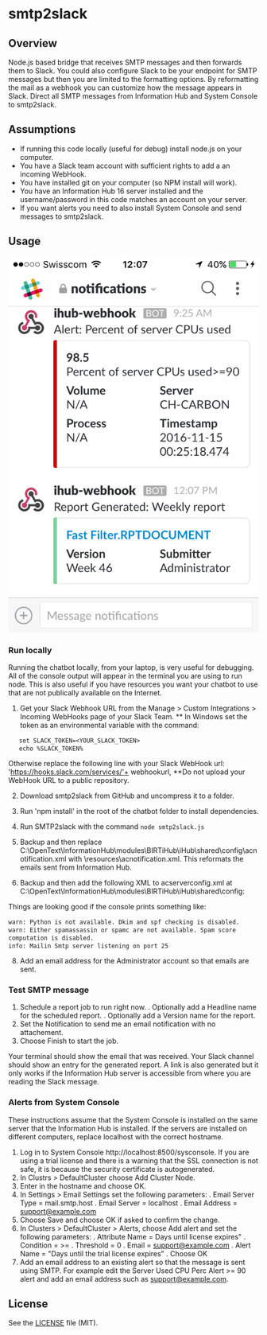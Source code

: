 # smtp2slack

## Overview
Node.js based bridge that receives SMTP messages and then forwards them to Slack. You could also configure Slack to be your endpoint for SMTP messages but then you are limited to the formatting options. By reformatting the mail as a webhook you can customize how the message appears in Slack. Direct all SMTP messages from Information Hub and System Console to smtp2slack.

## Assumptions
* If running this code locally (useful for debug) install node.js on your computer.
* You have a Slack team account with sufficient rights to add a an incoming WebHook.
* You have installed git on your computer (so NPM install will work).
* You have an Information Hub 16 server installed and the username/password in this code matches an account on your server.
* If you want alerts you need to also install System Console and send messages to smtp2slack.

## Usage

![](/resources/mobileMessage.png)

### Run locally
Running the chatbot locally, from your laptop, is very useful for debugging. All of the console output will appear in the terminal you are using to run node. This is also useful if you have resources you want your chatbot to use that are not publically available on the Internet.

1. Get your Slack Webhook URL from the Manage > Custom Integrations > Incoming WebHooks page of your Slack Team.
	** In Windows set the token as an environmental variable with the command:

 ```
    set SLACK_TOKEN=<YOUR_SLACK_TOKEN>
	echo %SLACK_TOKEN%
 ```    
Otherwise replace the following line with your Slack WebHook url: 'https://hooks.slack.com/services/'+ webhookurl,
  **Do not upload your WebHook URL to a public repository.

2. Download smtp2slack from GitHub and uncompress it to a folder.

3. Run 'npm install' in the root of the chatbot folder to install dependencies.

5. Run SMTP2slack with the command `node smtp2slack.js`

6. Backup and then replace C:\OpenText\InformationHub\modules\BIRTiHub\iHub\shared\config\acnotification.xml with \resources\acnotification.xml. This reformats the emails sent from Information Hub.

7. Backup and then add the following XML to acserverconfig.xml at C:\OpenText\InformationHub\modules\BIRTiHub\iHub\shared\config\:
<SMTPServers>
			<SMTPServer
				 Name="smtp2slack"
				 Greeting="HELO"
				 SMTPPort="25"
				 SenderName="OpenText IHub notification"
				 SMTPHostName="localhost"
				 SenderAddress="iHub@example.com"/>
		</SMTPServers>

Things are looking good if the console prints something like:

	warn: Python is not available. Dkim and spf checking is disabled.
	warn: Either spamassassin or spamc are not available. Spam score computation is disabled.
	info: Mailin Smtp server listening on port 25
	
8. Add an email address for the Administrator account so that emails are sent.	

### Test SMTP message
1. Schedule a report job to run right now.
	. Optionally add a Headline name for the scheduled report.
	. Optionally add a Version name for the report.
2. Set the Notification to send me an email notification with no attachement.
3. Choose Finish to start the job.

Your terminal should show the email that was received. Your Slack channel should show an entry for the generated report. A link is also generated but it only works if the Information Hub server is accessible from where you are reading the Slack message.

### Alerts from System Console
These instructions assume that the System Console is installed on the same server that the Information Hub is installed. If the servers are installed on different computers, replace localhost with the correct hostname.
1. Log in to System Console http://localhost:8500/sysconsole. If you are using a trial license and there is a warning that the SSL connection is not safe, it is because the security certificate is autogenerated. 
2. In Clustrs > DefaultCluster choose Add Cluster Node.
3. Enter in the hostname and choose OK.
4. In Settings > Email Settings set the following parameters:
	. Email Server Type = mail.smtp.host
	. Email Server = localhost
	. Email Address = support@example.com
5. Choose Save and choose OK if asked to confirm the change.
6. In Clusters > DefaultCluster > Alerts, choose Add alert and set the following parameters:
	. Attribute Name = Days until license expires"
	. Condition = >=
	. Threshold = 0
	. Email = support@example.com
	. Alert Name = "Days until the trial license expires"
	. Choose OK
7. Add an email address to an existing alert so that the message is sent using SMTP. For example edit the Server Used CPU Perc Alert >= 90 alert and add an email address such as support@example.com.
	

## License

See the [LICENSE](LICENSE.md) file (MIT).



